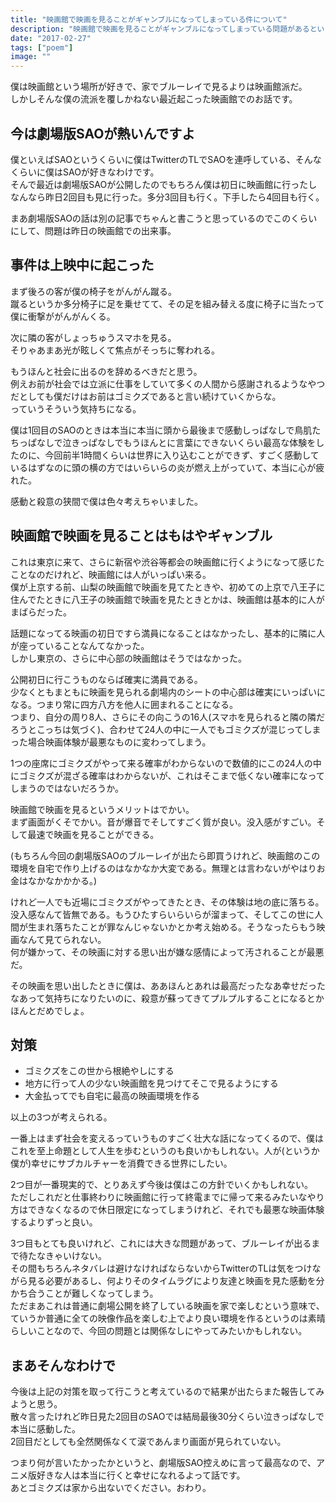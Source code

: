 ```yaml
---
title: "映画館で映画を見ることがギャンブルになってしまっている件について"
description: "映画館で映画を見ることがギャンブルになってしまっている問題があるという話とそれに対する思うところ。"
date: "2017-02-27"
tags: ["poem"]
image: ""
---
```


僕は映画館という場所が好きで、家でブルーレイで見るよりは映画館派だ。  
しかしそんな僕の流派を覆しかねない最近起こった映画館でのお話です。

## 今は劇場版SAOが熱いんですよ

僕といえばSAOというくらいに僕はTwitterのTLでSAOを連呼している、そんなくらいに僕はSAOが好きなわけです。  
そんで最近は劇場版SAOが公開したのでもちろん僕は初日に映画館に行ったしなんなら昨日2回目も見に行った。多分3回目も行く。下手したら4回目も行く。

まあ劇場版SAOの話は別の記事でちゃんと書こうと思っているのでこのくらいにして、問題は昨日の映画館での出来事。

## 事件は上映中に起こった

まず後ろの客が僕の椅子をがんがん蹴る。  
蹴るというか多分椅子に足を乗せてて、その足を組み替える度に椅子に当たって僕に衝撃ががんがんくる。

次に隣の客がしょっちゅうスマホを見る。  
そりゃあまあ光が眩しくて焦点がそっちに奪われる。

もうほんと社会に出るのを辞めるべきだと思う。  
例えお前が社会では立派に仕事をしていて多くの人間から感謝されるようなやつだとしても僕だけはお前はゴミクズであると言い続けていくからな。  
っていうそういう気持ちになる。

僕は1回目のSAOのときは本当に本当に頭から最後まで感動しっぱなしで鳥肌たちっぱなしで泣きっぱなしでもうほんとに言葉にできないくらい最高な体験をしたのに、今回前半1時間くらいは世界に入り込むことができず、すごく感動しているはずなのに頭の横の方ではいらいらの炎が燃え上がっていて、本当に心が疲れた。

感動と殺意の狭間で僕は色々考えちゃいました。

## 映画館で映画を見ることはもはやギャンブル

これは東京に来て、さらに新宿や渋谷等都会の映画館に行くようになって感じたことなのだけれど、映画館には人がいっぱい来る。  
僕が上京する前、山梨の映画館で映画を見てたときや、初めての上京で八王子に住んでたときに八王子の映画館で映画を見たときとかは、映画館は基本的に人がまばらだった。

話題になってる映画の初日ですら満員になることはなかったし、基本的に隣に人が座っていることなんてなかった。  
しかし東京の、さらに中心部の映画館はそうではなかった。

公開初日に行こうものならば確実に満員である。  
少なくともまともに映画を見られる劇場内のシートの中心部は確実にいっぱいになる。つまり常に四方八方を他人に囲まれることになる。  
つまり、自分の周り8人、さらにその向こうの16人(スマホを見られると隣の隣だろうとこっちは気づく)、合わせて24人の中に一人でもゴミクズが混じってしまった場合映画体験が最悪なものに変わってしまう。

1つの座席にゴミクズがやって来る確率がわからないので数値的にこの24人の中にゴミクズが混ざる確率はわからないが、これはそこまで低くない確率になってしまうのではないだろうか。  

映画館で映画を見るというメリットはでかい。  
まず画面がくそでかい。音が爆音でそしてすごく質が良い。没入感がすごい。そして最速で映画を見ることができる。

(もちろん今回の劇場版SAOのブルーレイが出たら即買うけれど、映画館のこの環境を自宅で作り上げるのはなかなか大変である。無理とは言わないがやはりお金はなかなかかかる。)

けれど一人でも近場にゴミクズがやってきたとき、その体験は地の底に落ちる。  
没入感なんて皆無である。もうひたすらいらいらが溜まって、そしてこの世に人間が生まれ落ちたことが罪なんじゃないかとか考え始める。そうなったらもう映画なんて見てられない。  
何が嫌かって、その映画に対する思い出が嫌な感情によって汚されることが最悪だ。

その映画を思い出したときに僕は、ああほんとあれは最高だったなあ幸せだったなあって気持ちになりたいのに、殺意が蘇ってきてプルプルすることになるとかほんとだめでしょ。

## 対策

* ゴミクズをこの世から根絶やしにする
* 地方に行って人の少ない映画館を見つけてそこで見るようにする
* 大金払ってでも自宅に最高の映画環境を作る

以上の3つが考えられる。

一番上はまず社会を変えるっていうものすごく壮大な話になってくるので、僕はこれを至上命題として人生を歩むというのも良いかもしれない。人が(というか僕が)幸せにサブカルチャーを消費できる世界にしたい。

2つ目が一番現実的で、とりあえず今後は僕はこの方針でいくかもしれない。  
ただしこれだと仕事終わりに映画館に行って終電までに帰って来るみたいなやり方はできなくなるので休日限定になってしまうけれど、それでも最悪な映画体験するよりずっと良い。

3つ目もとても良いけれど、これには大きな問題があって、ブルーレイが出るまで待たなきゃいけない。  
その間もちろんネタバレは避けなければならないからTwitterのTLは気をつけながら見る必要があるし、何よりそのタイムラグにより友達と映画を見た感動を分かち合うことが難しくなってしまう。  
ただまあこれは普通に劇場公開を終了している映画を家で楽しむという意味で、ていうか普通に全ての映像作品を楽しむ上でより良い環境を作るというのは素晴らしいことなので、今回の問題とは関係なしにやってみたいかもしれない。

## まあそんなわけで

今後は上記の対策を取って行こうと考えているので結果が出たらまた報告してみようと思う。  
散々言ったけれど昨日見た2回目のSAOでは結局最後30分くらい泣きっぱなしで本当に感動した。  
2回目だとしても全然関係なくて涙であんまり画面が見られていない。

つまり何が言いたかったかというと、劇場版SAO控えめに言って最高なので、アニメ版好きな人は本当に行くと幸せになれるよって話です。  
あとゴミクズは家から出ないでください。おわり。
